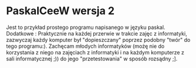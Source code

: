 # PaskalCeeW wersja 2
Jest to przykład prostego programu napisanego w języku paskal.
Dodatkowe                                                                                                                                        :
Praktycznie na każdej przerwie w trakcie zajęc z informatyki, zazwyczaj każdy komputer był "dopieszczany" poprzez podobny "twór" do tego programu:). Zachęcam młodych informatyków (możę nie do korzystania z niego na zajęciach z informatyki i na każdym komputerze z sali informatycznej ;)) do jego "przetestowania" w sposób rozsądny ;].

